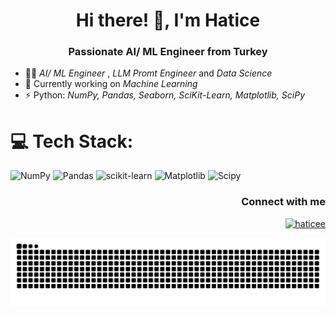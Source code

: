 <h1 align="center">Hi there! 👋, I'm Hatice</h1>
<h3 align="center">Passionate AI/ ML Engineer from Turkey</h3>

</p>

- 💪🏻 *AI/ ML Engineer* , *LLM Promt Engineer* and *Data Science*
- 🔭 Currently working on *Machine Learning*
- ⚡ Python: *NumPy, Pandas, Seaborn, SciKit-Learn, Matplotlib, SciPy*

# 💻 Tech Stack:
![NumPy](https://img.shields.io/badge/numpy-%23013243.svg?style=flat-square&logo=numpy&logoColor=white)
![Pandas](https://img.shields.io/badge/pandas-%23150458.svg?style=flat-square&logo=pandas&logoColor=white)
![scikit-learn](https://img.shields.io/badge/scikit--learn-%23F7931E.svg?style=flat-square&logo=scikit-learn&logoColor=white)
![Matplotlib](https://img.shields.io/badge/Matplotlib-%23ffffff.svg?style=flat-square&logo=Matplotlib&logoColor=black)
![Scipy](https://img.shields.io/badge/SciPy-%230C55A5.svg?style=flat-square&logo=scipy&logoColor=%white)


<h3 align="right">Connect with me</h3>
<p align="right">
  <a href="(https://www.linkedin.com/in/haticebaydemir/)" target="_blank">
    <img src="https://raw.githubusercontent.com/rahuldkjain/github-profile-readme-generator/master/src/images/icons/Social/linked-in-alt.svg" alt="haticee" height="20" width="20" />
  </a>
    
</p>

 <img alt="github contribution grid snake animation" src="https://raw.githubusercontent.com/ArdaKaymaz/ArdaKaymaz/output/github-contribution-grid-snake.svg">
</picture>
